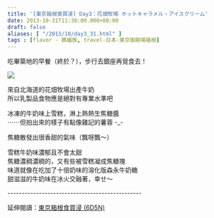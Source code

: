 ```yaml
---
title: '[東京箱根食買浸] Day3：花畑牧場 ホットキャラメル・アイスクリーム'
date: 2013-10-31T11:30:00.000+08:00
draft: false
aliases: [ "/2013/10/day3_31.html" ]
tags : [flavor - 螞蟻族, travel-日本-東京御殿場箱根]
---
```


吃畢築地的早餐（終於？），步行去銀座再覓食去！  

![](/images/tokyo3f.jpg)

來自北海道的花畑牧場出產牛奶  
所以乳製品食物應是絕對有專業水準吧  
  
冰凍的牛奶味上雪糕，淋上熱熱生焦糖醬  
⋯⋯但拍出來的樣子有點像雞記的薯蓉 -\_-  
  
焦糖散發出很香甜的氣味（飄呀飄～）  
  
雪糕牛奶味濃郁且不會太甜  
焦糖濃稠濃稠的，又有些被雪糕凝成焦糖塊  
味道就像在吃加了十倍奶味的溶化版森永牛奶糖  
甜滋滋的牛奶味在冰火交融著，幸せ～  
  
\-----------------------------------------------  
  
延伸閱讀：[東京箱根食買浸 (6D5N)](https://hidie.net/tokyo6d5n/)
